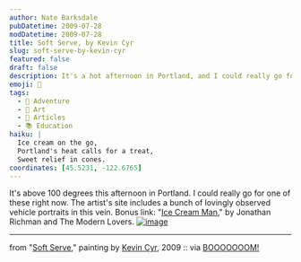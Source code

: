 ```yaml
---
author: Nate Barksdale
pubDatetime: 2009-07-28
modDatetime: 2009-07-28
title: Soft Serve, by Kevin Cyr
slug: soft-serve-by-kevin-cyr
featured: false
draft: false
description: It's a hot afternoon in Portland, and I could really go for one of these right now.
emoji: 🍦
tags:
  - 🌊 Adventure
  - 🎨 Art
  - 📖 Articles
  - 📚 Education
haiku: |
  Ice cream on the go,  
  Portland's heat calls for a treat,  
  Sweet relief in cones.
coordinates: [45.5231, -122.6765]
---
```


It's above 100 degrees this afternoon in Portland. I could really go for one of these right now. The artist's site includes a bunch of lovingly observed vehicle portraits in this vein. Bonus link: "[Ice Cream Man](http://www.youtube.com/watch?v=Z9BkmMjgrwM)," by Jonathan Richman and The Modern Lovers. [![image](http://culture-making.com/media/6_softserve.jpg)](http://www.kevincyr.net/index.php?/ongoing/2009/)

---

from "[Soft Serve](https://www.google.com/search?q=%22Soft%20Serve%22%20kevincyr.net)," painting by [Kevin Cyr](http://www.kevincyr.net/), 2009 :: via [BOOOOOOOM!](http://web.archive.org/web/20230923133420/https://www.booooooom.com/2009/05/29/kevin-cyr-illustrations/)

